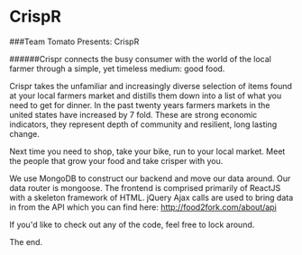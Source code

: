 # CrispR

###Team Tomato Presents: CrispR

######Crispr connects the busy consumer with the world of the local farmer through a simple, yet timeless medium: good food.  

Crispr takes the unfamiliar and increasingly diverse selection of items
found at your local farmers market and distills them down into a list
of what you need to get for dinner.  In the past twenty years farmers
markets in the united states have increased by 7 fold.  These are strong
economic indicators, they represent depth of community and resilient,
long lasting change.

Next time you need to shop, take your bike, run to your local market.
Meet the people that grow your food and take crisper with you.

We use MongoDB to construct our backend and move our data around.  Our data router is mongoose.
The frontend is comprised primarily of ReactJS with a skeleton framework of HTML.
jQuery Ajax calls are used to bring data in from the API which you can find here:  http://food2fork.com/about/api

If you'd like to check out any of the code, feel free to lock around.

The end.
